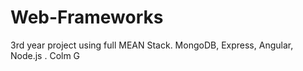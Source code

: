 # Web-Frameworks
3rd year project using full MEAN Stack. MongoDB, Express, Angular, Node.js .
Colm G
